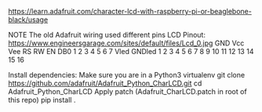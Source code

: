 https://learn.adafruit.com/character-lcd-with-raspberry-pi-or-beaglebone-black/usage

NOTE The old Adafruit wiring used different pins
LCD Pinout: https://www.engineersgarage.com/sites/default/files/Lcd_0.jpg
  GND Vcc Vee RS RW EN DB0 1  2  3  4  5  6  7  Vled GNDled
  1   2   3   4  5  6  7   8  9  10 11 12 13 14 15   16

Install dependencies:
Make sure you are in a Python3 virtualenv
git clone https://github.com/adafruit/Adafruit_Python_CharLCD.git
cd Adafruit_Python_CharLCD
Apply patch (Adafruit_CharLCD.patch in root of this repo)
pip install .



